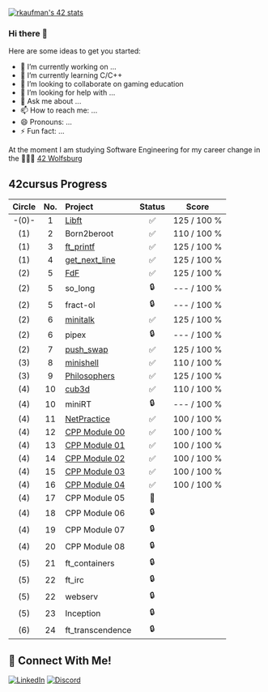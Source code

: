 [![rkaufman's 42 stats](https://badge42.vercel.app/api/v2/cl2r6b3yn005909mln989e21s/stats?cursusId=21&coalitionId=undefined)](https://github.com/JaeSeoKim/badge42)

### Hi there 👋

Here are some ideas to get you started:

- 🔭 I’m currently working on ...
- 🌱 I’m currently learning C/C++
- 👯 I’m looking to collaborate on gaming education
- 🤔 I’m looking for help with ...
- 💬 Ask me about ...
- 📫 How to reach me: ...
- 😄 Pronouns: ...
- ⚡ Fun fact: ...

At the moment I am studying Software Engineering for my career change in the 👨🏻‍💻 [42 Wolfsburg](https://42wolfsburg.de/)

## 42cursus Progress

| Circle | No. | Project                                     | Status |     Score    |
| :----: | :-: | :------------------------------------------ | :----: | :----------: |
| -(0)-  |  1  | [Libft](../../../42_Libft)                  | ✅     | 125 / 100 % |    
|  (1)   |  2  | Born2beroot                                 | ✅     | 110 / 100 % |     
|  (1)   |  3  | [ft_printf](../../../42_ft_printf)          | ✅     | 125 / 100 % |   
|  (1)   |  4  | [get_next_line](../../../42_get_next_line)  | ✅     | 125 / 100 % |
|  (2)   |  5  | [FdF](../../../42_fdf)                      | ✅     | 125 / 100 % |     
|  (2)   |  5  | so_long                                     | 🔒     | --- / 100 % |
|  (2)   |  5  | fract-ol                                    | 🔒     | --- / 100 % |
|  (2)   |  6  | [minitalk](../../../42_minitalk)            | ✅     | 125 / 100 % |    
|  (2)   |  6  | pipex                                       | 🔒     | --- / 100 % |   
|  (2)   |  7  | [push_swap](../../../42_push_swap)          | ✅     | 125 / 100 % |
|  (3)   |  8  | [minishell](../../../42_minishell)          | ✅     | 110 / 100 % |
|  (3)   |  9  | [Philosophers](../../../42_philosophers)    | ✅     | 125 / 100 % |
|  (4)   | 10  | [cub3d](../../../42_cub3D)                  | ✅     | 110 / 100 % |
|  (4)   | 10  | miniRT                                      | 🔒     | --- / 100 % | 
|  (4)   | 11  | [NetPractice](../../../42_NetPractice)      | ✅     | 100 / 100 % |
|  (4)   | 12  | [CPP Module 00](../../../42_cpp_00)         | ✅     | 100 / 100 % |
|  (4)   | 13  | [CPP Module 01](../../../42_cpp_01)         | ✅     | 100 / 100 % |
|  (4)   | 14  | [CPP Module 02](../../../42_cpp_02)         | ✅     | 100 / 100 % |
|  (4)   | 15  | [CPP Module 03](../../../42_cpp_03)         | ✅     | 100 / 100 % |
|  (4)   | 16  | [CPP Module 04](../../../42_cpp_04)         | ✅     | 100 / 100 % |
|  (4)   | 17  | CPP Module 05 | 📝     |
|  (4)   | 18  | CPP Module 06 | 🔒     |
|  (4)   | 19  | CPP Module 07 | 🔒     |
|  (4)   | 20  | CPP Module 08 | 🔒     |
|  (5)   | 21  | ft_containers                  | 🔒      |
|  (5)   | 22  | ft_irc                         | 🔒      |
|  (5)   | 22  | webserv                        | 🔒      |
|  (5)   | 23  | Inception                      | 🔒      |
|  (6)   | 24  | ft_transcendence               | 🔒      |
 
## 📱 Connect With Me!
[![LinkedIn](https://img.shields.io/badge/-LinkedIn-0e76a8?style=flat-square&logo=linkedin&logoColor=white)](https://www.linkedin.com/in/ren%C3%A9-kaufmann-14072a239/)
[![Discord](https://img.shields.io/badge/Discord-7289DA?style=flat-square&logo=discord&logoColor=white)](https://discordapp.com/users/426426595817947137)
